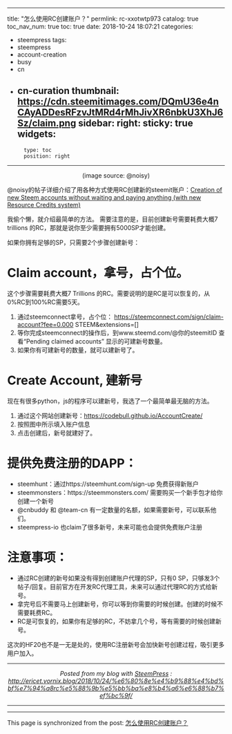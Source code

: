 
---
title: "怎么使用RC创建账户？"
permlink: rc-xxotwtp973
catalog: true
toc_nav_num: true
toc: true
date: 2018-10-24 18:07:21
categories:
- steempress
tags:
- steempress
- account-creation
- busy
- cn
- cn-curation
thumbnail: https://cdn.steemitimages.com/DQmU36e4nCAyADDesRFzvJtMRd4rMhJivXR6nbkU3XhJ6Sz/claim.png
sidebar:
    right:
        sticky: true
widgets:
    -
        type: toc
        position: right
---


<center><img src="https://cdn.steemitimages.com/DQmU36e4nCAyADDesRFzvJtMRd4rMhJivXR6nbkU3XhJ6Sz/claim.png" alt="" /><br/>
    (image source: @noisy)
</center>

@noisy的帖子详细介绍了用各种方式使用RC创建新的steemit账户：<a href="https://steemit.com/steem/@noisy/creation-of-new-steem-accounts-without-waiting-and-paying-anything-with-new-resource-credits-system">Creation of new Steem accounts without waiting and paying anything (with new Resource Credits system)</a>

我偷个懒，就介绍最简单的方法。
需要注意的是，目前创建新号需要耗费大概7 trillions 的RC，那就是说你至少需要拥有5000SP才能创建。

如果你拥有足够的SP，只需要2个步骤创建新号：

<h1>Claim account，拿号，占个位。</h1>

这个步骤需要耗费大概7 Trillions 的RC。需要说明的是RC是可以恢复的，从0%RC到100%RC需要5天。
1. 通过steemconnect拿号，占个位：  <a href="https://steemconnect.com/sign/claim-account?fee=0.000%20STEEM&amp;extensions=%5B%5D">https://steemconnect.com/sign/claim-account?fee=0.000 STEEM&amp;extensions=[]</a>
2. 等你完成steemconnect的操作后，到www.steemd.com/@你的steemitID 查看“Pending claimed accounts” 显示的可建新号数量。
<img src="http://ericet.vornix.blog/wp-content/uploads/2018/10/pending.png" alt="" /><br/>
3. 如果你有可建新号的数量，就可以建新号了。

<h1>Create Account, 建新号</h1>

现在有很多python，js的程序可以建新号，我选了一个最简单最无脑的方法。
1. 通过这个网站创建新号：https://codebull.github.io/AccountCreate/
2. 按照图中所示填入账户信息
<img src="http://ericet.vornix.blog/wp-content/uploads/2018/10/account.png" alt="" /><br/>
3. 点击创建后，新号就建好了。

<h1>提供免费注册的DAPP：</h1>

<ul>
<li>steemhunt：通过https://steemhunt.com/sign-up 免费获得新账户</li>
<li>steemmonsters：https://steemmonsters.com/ 需要购买一个新手包才给你创建一个新号</li>
<li>@cnbuddy 和 @team-cn 有一定数量的名额，如果需要新号，可以联系他们。</li>
<li>steempress-io 也claim了很多新号，未来可能也会提供免费账户注册</li>
</ul>

<h1>注意事项：</h1>

<ul>
<li>通过RC创建的新号如果没有得到创建账户代理的SP，只有0 SP，只够发3个帖子/回复。目前官方在开发RC代理工具，未来可以通过代理RC的方式给新号。</li>
<li>拿完号后不需要马上创建新号，你可以等到你需要的时候创建。创建的时候不需要耗费RC。</li>
<li>RC是可恢复的，如果你有足够的RC，不妨拿几个号，等有需要的时候创建新号。</li>
</ul>

这次的HF20也不是一无是处的，使用RC注册新号会加快新号创建过程，吸引更多用户加入。 <br /><center><hr/><em>Posted from my blog with <a href=&#039;https://wordpress.org/plugins/steempress/&#039;>SteemPress</a> : http://ericet.vornix.blog/2018/10/24/%e6%80%8e%e4%b9%88%e4%bd%bf%e7%94%a8rc%e5%88%9b%e5%bb%ba%e8%b4%a6%e6%88%b7%ef%bc%9f/ </em><hr/></center>        

- - -

This page is synchronized from the post: [怎么使用RC创建账户？](https://steemit.com/@ericet/rc-xxotwtp973)

